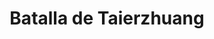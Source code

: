 ﻿---
title: "Batalla de Taierzhuang"
permalink: periodes_984.html
layout: periode
dataInici: 1938-03-24
dataFi: 1938-04-07
sidebar: periodes
pares:
  - 542:
    title: "Segunda Guerra sino-japonesa"
    dataInici: "(1937-17-07)"
    dataFi: "(1945-09-09)"

fills:
jocsPrincipals:
  - title: "Storm Over Taierzhuang"
    bggId: 27945
    dataInici: 
    dataFi: 

jocsEscenaris:
jocsEpoca:
jocsEpocaEscenaris:
---
